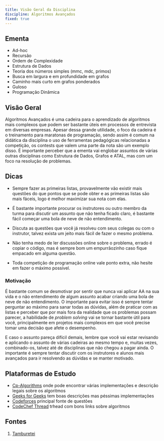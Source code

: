 ```yaml
---
title: Visão Geral da Disciplina
discipline: Algoritmos Avançados 
fixed: true
---
```


## Ementa

- Ad-hoc
- Recursão
- Ordem de Complexidade
- Estrutura de Dados
- Teoria dos números simples (mmc, mdc, primos)
- Busca em largura e em profundidade em grafos
- Caminho mais curto em grafos ponderados
- Guloso
- Programação Dinâmica

## Visão Geral

Algoritmos Avançados é uma cadeira para o aprendizado de algoritmos mais complexos que podem ser bastante úteis em processos de entrevista em diversas empresas. Apesar dessa grande utilidade, o foco da cadeira é o treinamento para maratonas de programação, sendo assim é comum na didática da disciplina o uso de ferramentas pedagógicas relacionadas a competição, os contests que valem uma parte da nota são um exemplo disso. É importante perceber que a ementa vai englobar assuntos de várias outras disciplinas como Estrutura de Dados, Grafos e ATAL, mas com um foco na resolução de problemas.

## Dicas

- Sempre fazer as primeiras listas, provavelmente vão existir mais questões do que pontos que se pode obter e as primeiras listas são mais fáceis, logo é melhor maximizar sua nota com elas.

- É bastante importante procurar os instrutores ou outro membro da turma para discutir um assunto que não tenha ficado claro, é bastante fácil começar uma bola de neve de não entendimento.

- Discuta as questões que você já resolveu com seus colegas ou com o instrutor, talvez exista um jeito mais fácil de fazer o mesmo problema.

- Não tenha medo de ler discussões online sobre o problema, errado é copiar o código, mas é sempre bom um empurrãozinho caso fique empacado em alguma questão.

- Toda competição de programação online vale ponto extra, não hesite em fazer o máximo possível.

### Motivação

É bastante comum se desmotivar por sentir que nunca vai aplicar AA na sua vida e o não entendimento de algum assunto acabar criando uma bola de neve de não entendimento. O importante para evitar isso é sempre tentar perguntar ao máximo para sanar todas as dúvidas, além de praticar com as listas e perceber que por mais fora da realidade que os problemas possam parecer, a habilidade de *problem solving* vai se tornar bastante útil para você, principalmente em projetos mais complexos em que você precise tomar uma decisão que afete o desempenho.

E caso o assunto pareça difícil demais, lembre que você vai estar revisando e aplicando o assunto de várias cadeiras ao mesmo tempo e, muitas vezes, combinado-os, talvez até de disciplinas que não chegou a pagar ainda. O importante é sempre tentar discutir com os instrutores e alunos mais avançados para ir resolvendo as dúvidas e se manter motivado.

## Plataformas de Estudo
- [Cp-Algorithms](https://cp-algorithms.com) onde pode encontrar várias implementações e descrição legais sobre os algoritmos
- [Geeks for Geeks](https://www.geeksforgeeks.org) tem boas descrições mas péssimas implementações
- [Codeforces](https://codeforces.com) principal fonte de questões
- [CodeChef Thread](https://discuss.codechef.com/t/data-structures-and-algorithms/6599) trhead com bons links sobre algoritmos


## Fontes 

1. <a href= "https://github.com/OpenDevUFCG/Tamburetei" target="_blank"> Tamburetei </a>

